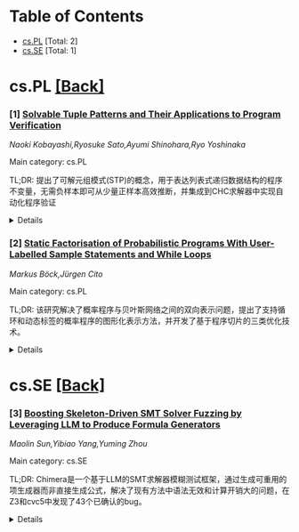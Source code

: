 <div id=toc></div>

# Table of Contents

- [cs.PL](#cs.PL) [Total: 2]
- [cs.SE](#cs.SE) [Total: 1]


<div id='cs.PL'></div>

# cs.PL [[Back]](#toc)

### [1] [Solvable Tuple Patterns and Their Applications to Program Verification](https://arxiv.org/abs/2508.20365)
*Naoki Kobayashi,Ryosuke Sato,Ayumi Shinohara,Ryo Yoshinaka*

Main category: cs.PL

TL;DR: 提出了可解元组模式(STP)的概念，用于表达列表式递归数据结构的程序不变量，无需负样本即可从少量正样本高效推断，并集成到CHC求解器中实现自动化程序验证


<details>
  <summary>Details</summary>
Motivation: 尽管程序验证技术有所进展，但完全自动化验证操作递归数据结构的程序仍然是一个挑战，特别是需要高效推断程序不变量

Method: 引入可解元组模式(STP)表达数据结构间的不变量关系，设计STP推断算法仅需正样本，利用支持序列理论的SMT求解器验证推断的STP是否为归纳不变量，并将STP推断集成到支持列表式数据结构的CHC求解器中

Result: 集成STP推断的CHC求解器在CHC-COMP 2025的ADT-LIN类别中以显著优势获胜

Conclusion: STP方法能够有效解决递归数据结构的自动化程序验证问题，仅需少量正样本即可高效推断不变量，为自动化程序验证工具提供了统一的后端解决方案

Abstract: Despite the recent progress of automated program verification techniques,
fully automated verification of programs manipulating recursive data structures
remains a challenge. We introduce the notion of solvable tuple patterns (STPs)
to express invariants between list-like recursive data structures. A
distinguishing feature of STPs is that they can be efficiently inferred from
only a small number of positive samples; no negative samples are required. An
SMT solver that supports the sequence theory can be used to check that an
inferred STP is indeed an inductive invariant. After presenting basic
properties of STPs and an STP inference algorithm, we show how to incorporate
the STP inference into a CHC (Constrained Horn Clauses) solver supporting
list-like data structures, which serves as a uniform backend for automated
program verification tools. A CHC solver incorporating the STP inference has
won the ADT-LIN category of CHC-COMP 2025 by a big margin.

</details>


### [2] [Static Factorisation of Probabilistic Programs With User-Labelled Sample Statements and While Loops](https://arxiv.org/abs/2508.20922)
*Markus Böck,Jürgen Cito*

Main category: cs.PL

TL;DR: 该研究解决了概率程序与贝叶斯网络之间的双向表示问题，提出了支持循环和动态标签的概率程序的图形化表示方法，并开发了基于程序切片的三类优化技术。


<details>
  <summary>Details</summary>
Motivation: 虽然贝叶斯网络可以表示为概率程序，但具有循环和动态标签的概率程序如何图形化表示仍是一个开放性问题。现有方法无法处理包含while循环和用户标记采样语句的程序。

Method: 扩展操作语义以支持语言特性，通过控制流图转换程序，定义静态分析来近似程序中的随机变量依赖结构，获得静态因子分解表示，并开发程序切片技术。

Result: 获得了无循环和常量标签程序的贝叶斯网络等价因子分解，以及定义无限随机变量程序的新图形表示。优化技术在变分推理、Metropolis Hastings和顺序蒙特卡洛中表现优异。

Conclusion: 该工作为具有复杂控制流的概率程序提供了系统的图形化表示框架，并证明了基于该框架的优化技术在理论和实证上都优于现有方法。

Abstract: It is commonly known that any Bayesian network can be implemented as a
probabilistic program, but the reverse direction is not so clear. In this work,
we address the open question to what extent a probabilistic program with
user-labelled sample statements and while loops - features found in languages
like Gen, Turing, and Pyro - can be represented graphically. To this end, we
extend existing operational semantics to support these language features. By
translating a program to its control-flow graph, we define a sound static
analysis that approximates the dependency structure of the random variables in
the program. As a result, we obtain a static factorisation of the implicitly
defined program density, which is equivalent to the known Bayesian network
factorisation for programs without loops and constant labels, but constitutes a
novel graphical representation for programs that define an unbounded number of
random variables via loops or dynamic labels. We further develop a sound
program slicing technique to leverage this structure to statically enable three
well-known optimisations for the considered program class: we reduce the
variance of gradient estimates in variational inference and we speed up both
single-site Metropolis Hastings and sequential Monte Carlo. These optimisations
are proven correct and empirically shown to match or outperform existing
techniques.

</details>


<div id='cs.SE'></div>

# cs.SE [[Back]](#toc)

### [3] [Boosting Skeleton-Driven SMT Solver Fuzzing by Leveraging LLM to Produce Formula Generators](https://arxiv.org/abs/2508.20340)
*Maolin Sun,Yibiao Yang,Yuming Zhou*

Main category: cs.SE

TL;DR: Chimera是一个基于LLM的SMT求解器模糊测试框架，通过生成可重用的项生成器而非直接生成公式，解决了现有方法中语法无效和计算开销大的问题，在Z3和cvc5中发现了43个已确认的bug。


<details>
  <summary>Details</summary>
Motivation: SMT求解器在现代系统和编程语言研究中至关重要，但其正确性测试面临挑战。现有测试技术难以跟上求解器快速发展的特性，而基于LLM的方法存在语法无效和计算开销大的问题。

Method: Chimera框架使用LLM：(1)从文档中自动提取SMT理论的上下文无关文法；(2)合成符合这些文法的可组合布尔项生成器。在模糊测试时，用LLM合成的生成器产生的项填充现有公式的结构骨架。

Result: 在Z3和cvc5两个主流SMT求解器上评估，Chimera发现了43个已确认的bug，其中40个已被开发者修复。

Conclusion: Chimera通过转向生成可重用的项生成器而非直接生成公式，确保了语法有效性并提高了语义多样性，同时大幅降低了运行时成本，只需一次LLM交互投资。

Abstract: Satisfiability Modulo Theory (SMT) solvers are foundational to modern systems
and programming languages research, providing the foundation for tasks like
symbolic execution and automated verification. Because these solvers sit on the
critical path, their correctness is essential, and high-quality test formulas
are key to uncovering bugs. However, while prior testing techniques performed
well on earlier solver versions, they struggle to keep pace with rapidly
evolving features. Recent approaches based on Large Language Models (LLMs) show
promise in exploring advanced solver capabilities, but two obstacles remain:
nearly half of the generated formulas are syntactically invalid, and iterative
interactions with the LLMs introduce substantial computational overhead. In
this study, we present Chimera, a novel LLM-assisted fuzzing framework that
addresses both issues by shifting from direct formula generation to the
synthesis of reusable term (i.e., logical expression) generators. Particularly,
Chimera uses LLMs to (1) automatically extract context-free grammars (CFGs) for
SMT theories, including solver-specific extensions, from documentation, and (2)
synthesize composable Boolean term generators that adhere to these grammars.
During fuzzing, Chimera populates structural skeletons derived from existing
formulas with the terms iteratively produced by the LLM-synthesized generators.
This design ensures syntactic validity while promoting semantic diversity.
Notably, Chimera requires only one-time LLM interaction investment,
dramatically reducing runtime cost. We evaluated Chimera on two leading SMT
solvers: Z3 and cvc5. Our experiments show that Chimera has identified 43
confirmed bugs, 40 of which have already been fixed by developers.

</details>
